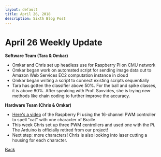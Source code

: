 ```yaml
---
layout: default
title: April 26, 2018
description: Sixth Blog Post
---
```


# April 26 Weekly Update

__Software Team (Tara & Omkar)__
  - Omkar and Chris set up headless use for Raspberry Pi on CMU network
  - Omkar began work on automated script for sending image data out to Amazon Web Services EC2 computation instance in cloud
  - Omkar began writing a script to connect existing scripts sequentially
  - Tara has gotten the classifier above 50%. For the ball and spike classes, it is above 80%. After speaking with Prof. Savvides, she is trying new methods like chain coding to further improve the accuracy.
 
  

__Hardware Team (Chris & Omkar)__
  - [Here's a video](https://photos.app.goo.gl/X6W5JfwUHHskv4z22) of the Raspberry Pi using the 16-channel PWM controller to spell "cat" with one character of Braille.
  - This week Chris set up three PWM controllers and used one with the Pi. The Arduino is officially retired from our project!
  - Next step: more characters! Chris is also looking into laser cutting a housing for each character.

  
[Back](../index.md)
